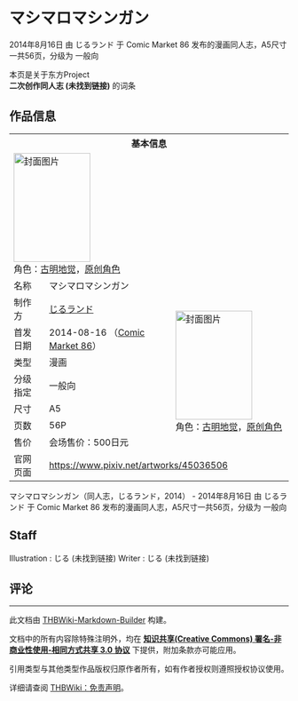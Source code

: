 # マシマロマシンガン

<!-- source html: G:\repos\THBWiki-Markdown-Builder\THBWikiMarkdown\Temp\main\e\e5\ns0%3A%E3%83%9E%E3%82%B7%E3%83%9E%E3%83%AD%E3%83%9E%E3%82%B7%E3%83%B3%E3%82%AC%E3%83%B3.html -->

2014年8月16日 由 じるランド 于 Comic Market 86 发布的漫画同人志，A5尺寸一共56页，分级为 一般向

本页是关于东方Project  
 **二次创作同人志 (未找到链接)** 的词条
## 作品信息

<table><tbody><tr><th colspan="3">基本信息</th></tr><tr><td class="cover-artwork-mobile" colspan="2"><a href="./文件-マシマロマシンガン封面.jpg.md" class="image" title="封面图片"><img alt="封面图片" src="https://upload.thwiki.cc/thumb/a/ae/%E3%83%9E%E3%82%B7%E3%83%9E%E3%83%AD%E3%83%9E%E3%82%B7%E3%83%B3%E3%82%AC%E3%83%B3%E5%B0%81%E9%9D%A2.jpg/138px-%E3%83%9E%E3%82%B7%E3%83%9E%E3%83%AD%E3%83%9E%E3%82%B7%E3%83%B3%E3%82%AC%E3%83%B3%E5%B0%81%E9%9D%A2.jpg" decoding="async" loading="lazy" width="138" height="196" srcset="https://upload.thwiki.cc/thumb/a/ae/%E3%83%9E%E3%82%B7%E3%83%9E%E3%83%AD%E3%83%9E%E3%82%B7%E3%83%B3%E3%82%AC%E3%83%B3%E5%B0%81%E9%9D%A2.jpg/207px-%E3%83%9E%E3%82%B7%E3%83%9E%E3%83%AD%E3%83%9E%E3%82%B7%E3%83%B3%E3%82%AC%E3%83%B3%E5%B0%81%E9%9D%A2.jpg 1.5x, https://upload.thwiki.cc/thumb/a/ae/%E3%83%9E%E3%82%B7%E3%83%9E%E3%83%AD%E3%83%9E%E3%82%B7%E3%83%B3%E3%82%AC%E3%83%B3%E5%B0%81%E9%9D%A2.jpg/276px-%E3%83%9E%E3%82%B7%E3%83%9E%E3%83%AD%E3%83%9E%E3%82%B7%E3%83%B3%E3%82%AC%E3%83%B3%E5%B0%81%E9%9D%A2.jpg 2x" data-file-width="846" data-file-height="1200"></a><div class="cover-char">角色：<a href="./古明地觉.md" title="古明地觉">古明地觉</a>，<a href="/index.php?title=%E5%8E%9F%E5%88%9B%E8%A7%92%E8%89%B2&amp;action=edit&amp;redlink=1" class="new" title="原创角色（页面不存在）">原创角色</a></div></td>
</tr><tr><td class="label">名称</td><td colspan="2"> マシマロマシンガン </td></tr><tr><td class="label">制作方</td><td><a href="./じるランド.md" title="じるランド">じるランド</a></td><td class="cover-artwork" rowspan="7" style="min-width:196px;"><a href="./文件-マシマロマシンガン封面.jpg.md" class="image" title="封面图片"><img alt="封面图片" src="https://upload.thwiki.cc/thumb/a/ae/%E3%83%9E%E3%82%B7%E3%83%9E%E3%83%AD%E3%83%9E%E3%82%B7%E3%83%B3%E3%82%AC%E3%83%B3%E5%B0%81%E9%9D%A2.jpg/138px-%E3%83%9E%E3%82%B7%E3%83%9E%E3%83%AD%E3%83%9E%E3%82%B7%E3%83%B3%E3%82%AC%E3%83%B3%E5%B0%81%E9%9D%A2.jpg" decoding="async" loading="lazy" width="138" height="196" srcset="https://upload.thwiki.cc/thumb/a/ae/%E3%83%9E%E3%82%B7%E3%83%9E%E3%83%AD%E3%83%9E%E3%82%B7%E3%83%B3%E3%82%AC%E3%83%B3%E5%B0%81%E9%9D%A2.jpg/207px-%E3%83%9E%E3%82%B7%E3%83%9E%E3%83%AD%E3%83%9E%E3%82%B7%E3%83%B3%E3%82%AC%E3%83%B3%E5%B0%81%E9%9D%A2.jpg 1.5x, https://upload.thwiki.cc/thumb/a/ae/%E3%83%9E%E3%82%B7%E3%83%9E%E3%83%AD%E3%83%9E%E3%82%B7%E3%83%B3%E3%82%AC%E3%83%B3%E5%B0%81%E9%9D%A2.jpg/276px-%E3%83%9E%E3%82%B7%E3%83%9E%E3%83%AD%E3%83%9E%E3%82%B7%E3%83%B3%E3%82%AC%E3%83%B3%E5%B0%81%E9%9D%A2.jpg 2x" data-file-width="846" data-file-height="1200"></a><div class="cover-char">角色：<a href="./古明地觉.md" title="古明地觉">古明地觉</a>，<a href="/index.php?title=%E5%8E%9F%E5%88%9B%E8%A7%92%E8%89%B2&amp;action=edit&amp;redlink=1" class="new" title="原创角色（页面不存在）">原创角色</a></div></td>
</tr><tr><td class="label">首发日期</td><td>2014-08-16&#160;（<a href="/展会作品列表?e=Comic+Market%2386">Comic Market 86</a>）</td></tr><tr><td class="label">类型</td><td>漫画</td></tr><tr><td class="label">分级指定</td><td>一般向</td></tr><tr><td class="label">尺寸</td><td>A5</td></tr><tr><td class="label">页数</td><td>56P</td></tr><tr><td class="label">售价</td><td>会场售价：500日元</td></tr>
<tr><td class="label">官网页面</td><td colspan="2"><a rel="nofollow" class="external free" href="https://www.pixiv.net/artworks/45036506">https://www.pixiv.net/artworks/45036506</a></td></tr></tbody></table>

マシマロマシンガン（同人志，じるランド，2014） - 2014年8月16日 由 じるランド 于 Comic Market 86 发布的漫画同人志，A5尺寸一共56页，分级为 一般向
## Staff
Illustration
: じる (未找到链接)
Writer
: じる (未找到链接)

## 评论




---

此文档由 [THBWiki-Markdown-Builder](https://github.com/Delsin-Yu/THBWiki-Markdown-Builder) 构建。

文档中的所有内容除特殊注明外，均在 [**知识共享(Creative Commons) 署名-非商业性使用-相同方式共享 3.0 协议**](https://creativecommons.org/licenses/by-sa/3.0/deed.zh-hans) 下提供，附加条款亦可能应用。

引用类型与其他类型作品版权归原作者所有，如有作者授权则遵照授权协议使用。

详细请查阅 [THBWiki：免责声明](https://thbwiki.cc/THBWiki:%E5%85%8D%E8%B4%A3%E5%A3%B0%E6%98%8E)。

